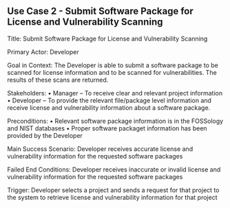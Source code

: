 ## Use Case 2 - Submit Software Package for License and Vulnerability Scanning
Title: Submit Software Package for License and Vulnerability Scanning

Primary Actor: Developer

Goal in Context: The Developer is able to submit a software package to be scanned for license information and to be scanned for vulnerabilities. The results of these scans are returned.

Stakeholders:
•	Manager – To receive clear and relevant project information
•	Developer – To provide the relevant file/package level information and receive license and vulnerability information about a software package.

Preconditions:
•	Relevant software package information is in the FOSSology and NIST databases
•	Proper software packaget information has been provided by the Developer

Main Success Scenario: Developer receives accurate license and vulnerability information for the requested software packages

Failed End Conditions: Developer receives inaccurate or invalid license and vulnerability information for the requested software packages

Trigger: Developer selects a project and sends a request for that project to the system to retrieve license and vulnerability information for that project
